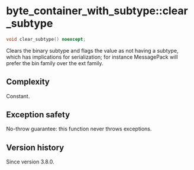 # byte_container_with_subtype::clear_subtype

```cpp
void clear_subtype() noexcept;
```

Clears the binary subtype and flags the value as not having a subtype, which has implications for serialization; for
instance MessagePack will prefer the bin family over the ext family.

## Complexity

Constant.

## Exception safety

No-throw guarantee: this function never throws exceptions.

## Version history

Since version 3.8.0.
